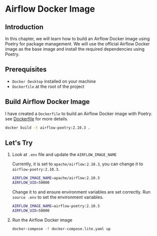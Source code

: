 # Airflow Docker Image

## Introduction

In this chapter, we will learn how to build an Airflow Docker image using Poetry for package management. We will use the official Airflow Docker image as the base image and install the required dependencies using Poetry.

## Prerequisites

- `Docker Desktop` installed on your machine
- `Dockerfile` at the root of the project

## Build Airflow Docker Image

I have created a `Dockerfile` to build an Airflow Docker image with Poetry. see [Dockerfile](./../../Dockerfile) for more details.

```bash
docker build -t airflow-poetry:2.10.3 .
```

## Let's Try

1. Look at `.env` file and update the `AIRFLOW_IMAGE_NAME`

   Currently, it is set to `apache/airflow:2.10.3`, you can change it to `airflow-poetry:2.10.3`.

   ```bash
   AIRFLOW_IMAGE_NAME=apache/airflow:2.10.3
   AIRFLOW_UID=50000
   ```

   Change it to and ensure environment variables are set correctly. Run `source .env` to set the environment variables.

   ```bash
   AIRFLOW_IMAGE_NAME=airflow-poetry:2.10.3
   AIRFLOW_UID=50000
   ```

2. Run the Airflow Docker image

   ```bash
   docker-compose -f docker-compose.lite.yaml up
   ```
